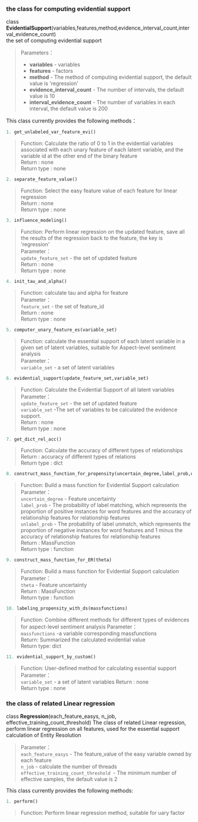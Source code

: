 ### the class for computing evidential support
class **EvidentialSupport**(variables,features,method,evidence_interval_count,interval_evidence_count)                
the set of computing evidential support 
>Parameters：   
> - **variables** - variables   
> - **features** - factors   
> - **method** - The method of computing    evidential support, the default value is 'regression'   
> - **evidence_interval_count** - The number of intervals, the default value is 10   
> - **interval_evidence_count** - The number of variables in each interval, the default value is 200   

This class currently provides the following methods：     
```python         
1. get_unlabeled_var_feature_evi()
```
>Function: Calculate the ratio of 0 to 1 in the evidential variables associated with each unary feature of each latent variable, and the variable id at the other end of the binary feature   
>Return : none    
>Return type : none    
```python
2. separate_feature_value()
```
>Function: Select the easy feature value of each feature for linear regression    
>Return : none  
>Return type : none  

```python
3. influence_modeling()
```
>Function: Perform linear regression on the updated feature, save all the results of the regression back to the feature, the key is 'regression'    
>Parameter：  
> `update_feature_set` - the set of updated  feature    
>Return : none    
>Return type : none  
```python
4. init_tau_and_alpha()
```
>Function: calculate tau and alpha for feature  
>Parameter：  
>`feature_set` - the set of feature_id   
>Return : none    
>Return type : none  
```python
5. computer_unary_feature_es(variable_set)
```
>Function: calculate the essential support of each latent variable in a given set of latent variables, suitable for Aspect-level sentiment analysis   
>Parameter：   
>`variable_set` - a set of latent variables  
```python    
6. evidential_support(update_feature_set,variable_set)
```
>Function: Calculate the Evidential Support of all latent variables   
>Parameter：  
>`update_feature_set` - the set of updated feature   
> `variable_set` -The set of variables to be calculated  the evidence support.   
>Return : none    
>Return type : none     
```python
7. get_dict_rel_acc()
```
>Function: Calculate the accuracy of different types of relationships     
>Return : accuracy of different types of relations  
>Return type : dict  
```python
8. construct_mass_function_for_propensity(uncertain_degree,label_prob,unlabel_prob)
```
>Function: Build a mass function for Evidential Support calculation    
>Parameter：  
> `uncertain_degree` - Feature uncertainty  
> `label_prob` - The probability of label matching, which represents the proportion of positive instances for word features and the accuracy of relationship features for relationship features  
> `unlabel_prob` - The probability of label unmatch, which represents the proportion of negative instances for word features and 1 minus the accuracy of relationship features for relationship features     
>Return : MassFunction    
>Return type : function    
```python   
9. construct_mass_function_for_ER(theta)
```
>Function: Build a mass function for Evidential Support calculation      
>Parameter：  
> `theta` - Feature uncertainty    
>Return : MassFunction    
>Return type : function  
```python
10. labeling_propensity_with_ds(massfunctions)
```
>Function: Combine different methods for different types of evidences for aspect-level sentiment analysis
>Parameter：  
> `massfunctions` -a variable corresponding massfunctions    
>Return: Summarized the calculated evidential value    
>Return type: dict  
```python
11. evidential_support_by_custom()
```
>Function: User-defined method for calculating essential support   
>Parameter：   
>`variable_set` - a set of latent variables
>Return : none    
>Return type : none    

### the class of related Linear regression
class **Regression**(each_feature_easys, n_job, effective_training_count_threshold)
The class of related Linear regression, perform linear regression on all features, used for the essential support calculation of Entity Resolution
> Parameter：  
> `each_feature_easys` - The feature_value of the easy variable owned by each feature  
> `n_job` - calculate the number of threads  
> `effective_training_count_threshold `- The minimum number of effective samples, the default value is 2  

This class currently provides the following methods:
```python
1. perform()
```
>Function: Perform linear regression method, suitable for uary factor
